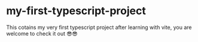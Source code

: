 # my-first-typescript-project
This cotains my very first typescript project after learning with vite, you are welcome to check it out 😎😎
